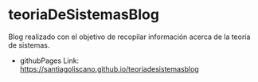 # teoriaDeSistemasBlog
Blog realizado con el objetivo de recopilar información acerca de la teoría de sistemas.
* githubPages Link: https://santiagoliscano.github.io/teoriadesistemasblog
